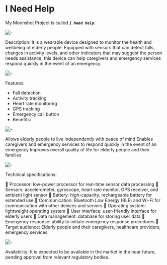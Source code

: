 # I Need Help

My Moonshot Project is called ***`I Need Help`***. <br>

![-](https://raw.githubusercontent.com/andreasbm/readme/master/assets/lines/solar.png)

Description: It is a wearable device designed to monitor the health and wellbeing of elderly people. Equipped with sensors that can detect falls, changes in activity levels, and other indicators that may suggest the person needs assistance, this device can help caregivers and emergency services respond quickly in the event of an emergency.

![-](https://raw.githubusercontent.com/andreasbm/readme/master/assets/lines/solar.png)

Features:

- Fall detection
- Activity tracking
- Heart rate monitoring
- GPS tracking
- Emergency call button
- Benefits:

![-](https://raw.githubusercontent.com/andreasbm/readme/master/assets/lines/solar.png)

Allows elderly people to live independently with peace of mind
Enables caregivers and emergency services to respond quickly in the event of an emergency
Improves overall quality of life for elderly people and their families

![-](https://raw.githubusercontent.com/andreasbm/readme/master/assets/lines/solar.png)

Technical specifications:

🔴 Processor: low-power processor for real-time sensor data processing
🔴 Sensors: accelerometer, gyroscope, heart rate monitor, GPS receiver, and ambient light sensor
🔴 Battery: high-capacity, rechargeable battery for extended use
🔴 Communication: Bluetooth Low Energy (BLE) and Wi-Fi for communication with other devices and servers
🔴 Operating system: lightweight operating system
🔴 User interface: user-friendly interface for elderly users
🔴 Data management: database for storing user data
🔴 Emergency response: ability to initiate emergency response procedures
🔴 Target audience: Elderly people and their caregivers, healthcare providers, emergency services

![-](https://raw.githubusercontent.com/andreasbm/readme/master/assets/lines/solar.png)

Availability: It is expected to be available in the market in the near future, pending approval from relevant regulatory bodies.
